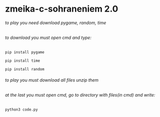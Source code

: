 # zmeika-c-sohraneniem 2.0


###### to play you need download pygame, random, time


###### to download you must open cmd and type:

```
pip install pygame
```
```
pip install time
```
```
pip install random
```

###### to play you must download all files unzip them


###### at the last you must open cmd, go to directory with files(in cmd) and write:


```
python3 code.py
```
